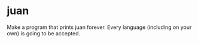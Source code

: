 # juan

Make a program that prints juan forever. Every language (including on your own) is going to be accepted.
